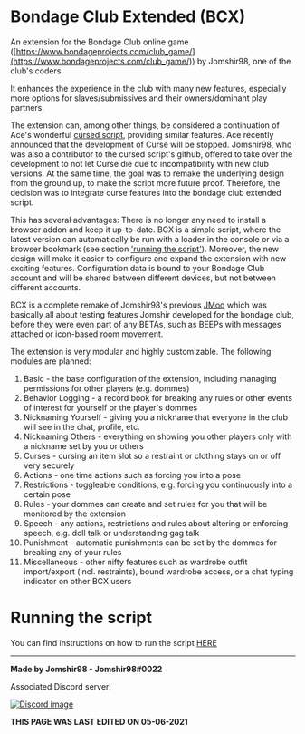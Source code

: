 # Bondage Club Extended (BCX)

An extension for the Bondage Club online game ([https://www.bondageprojects.com/club_game/](https://www.bondageprojects.com/club_game/)) by Jomshir98, one of the club's coders.

It enhances the experience in the club with many new features, especially more options for slaves/submissives and their owners/dominant play partners.

The extension can, among other things, be considered a continuation of Ace's wonderful [cursed script](https://github.com/ace-1331/ace12401-cursedscript), providing similar features. Ace recently announced that the development of Curse will be stopped. Jomshir98, who was also a contributor to the cursed script's github, offered to take over the development to not let Curse die due to incompatibility with new club versions. At the same time, the goal was to remake the underlying design from the ground up, to make the script more future proof. Therefore, the decision was to integrate curse features into the bondage club extended script.

This has several advantages: There is no longer any need to install a browser addon and keep it up-to-date. BCX is a simple script, where the latest version can automatically be run with a loader in the console or via a browser bookmark (see section ['running the script'](#running-the-script)). Moreover, the new design will make it easier to configure and expand the extension with new exciting features. Configuration data is bound to your Bondage Club account and will be shared between different devices, but not between different accounts.

BCX is a complete remake of Jomshir98's previous [JMod](https://github.com/jomshir98/testing) which was basically all about testing features Jomshir developed for the bondage club, before they were even part of any BETAs, such as BEEPs with messages attached or icon-based room movement.

The extension is very modular and highly customizable. The following modules are planned:
1. Basic - the base configuration of the extension, including managing permissions for other players (e.g. dommes)
2. Behavior Logging - a record book for breaking any rules or other events of interest for yourself or the player's dommes
3. Nicknaming Yourself - giving you a nickname that everyone in the club will see in the chat, profile, etc.
4. Nicknaming Others - everything on showing you other players only with a nickname set by you or others
5. Curses - cursing an item slot so a restraint or clothing stays on or off very securely
6. Actions - one time actions such as forcing you into a pose
7. Restrictions - toggleable conditions, e.g. forcing you continuously into a certain pose
8. Rules - your dommes can create and set rules for you that will be monitored by the extension
9. Speech - any actions, restrictions and rules about altering or enforcing speech, e.g. doll talk or understanding gag talk
10. Punishment - automatic punishments can be set by the dommes for breaking any of your rules
11. Miscellaneous - other nifty features such as wardrobe outfit import/export (incl. restraints), bound wardrobe access, or a chat typing indicator on other BCX users

# Running the script

You can find instructions on how to run the script [HERE](https://jomshir98.github.io/bondage-club-extended/)

-----------------------------------------------
**Made by Jomshir98 - Jomshir98#0022**

Associated Discord server:

[![Discord image](https://discordapp.com/api/guilds/842082194209112074/widget.png?style=banner1)](https://discord.gg/SHJMjEh9VH)

**THIS PAGE WAS LAST EDITED ON 05-06-2021**
